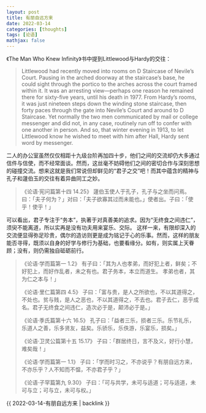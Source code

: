 ```yaml
---
layout: post
title: 有朋自远方来
date: 2022-03-14
categories: [thoughts]
tags: [论语]
mathjax: false
---
```


《The Man Who Knew Infinity》书中提到Littlewood与Hardy的交往：

> Littlewood had recently moved into rooms on D Staircase of Nevile’s Court. Pausing in the arched doorway at the staircase’s base, he could sight through the portico to the arches across the court framed within it. It was an arresting view—perhaps one reason he remained there for sixty-five years, until his death in 1977. From Hardy’s rooms, it was just nineteen steps down the winding stone staircase, then forty paces through the gate into Nevile’s Court and around to D Staircase. Yet normally the two men communicated by mail or college messenger and did not, in any case, routinely run off to confer with one another in person. And so, that winter evening in 1913, to let Littlewood know he wished to meet with him after Hall, Hardy sent word by messenger.

二人的办公室虽然仅仅相距十九级台阶再加四十步，他们之间的交流却仍大多通过信件与信使，而不经常面谈。然而，这丝毫不妨碍他们之间的密切合作与深刻思想的碰撞交流。想来这就是我们常说但却鲜见的“君子之交”吧！而其中蕴含的精神与孔子和蘧伯玉的交往有着异曲同工之妙。

> 《论语·宪问篇第十四 14.25》 蘧伯玉使人于孔子，孔子与之坐而问焉。曰：「夫子何为？」对曰：「夫子欲寡其过而未能也。」使者出。子曰：「使乎！使乎！」

可以看出，君子专注于“务本”，执著于对真善美的追求。因为“无终食之间违仁”，须臾不能离道，所以实再是没有功夫用来宴乐、交际。 这样一来，有限却深入的交流便显得弥足珍贵，偶尔的造访则更是成为铭记于心的乐事。然而，这样的朋友能否寻得，既须以自身的好学与修行为基础，也要看缘分。如有，则实属上天眷顾；没有，则仍需独自砥砺前行。

> 《论语·学而篇第一 1.2》 有子曰：「其为人也孝弟，而好犯上者，鲜矣；不好犯上，而好作乱者，未之有也。君子务本，本立而道生。 孝弟也者，其为仁之本与！」
> 
> 《论语·里仁篇第四 4.5》 子曰：「富与贵，是人之所欲也，不以其道得之，不处也。贫与贱，是人之恶也，不以其道得之，不去也。君子去仁，恶乎成名。君子无终食之间违仁，造次必于是，颠沛必于是。」
>
> 《论语·季氏篇第十六 16.5》 孔子曰：「益者三乐，损者三乐。乐节礼乐，乐道人之善，乐多贤友，益矣。乐骄乐，乐佚游，乐宴乐，损矣。」
>
> 《论语·卫灵公篇第十五 15.17》 子曰：「群居终日，言不及义，好行小慧，难矣哉！」
>
> 《论语·学而篇第一 1.1》 子曰：「学而时习之，不亦说乎？有朋自远方来，不亦乐乎？人不知而不愠，不亦君子乎？」
>
> 《论语·子罕篇第九 9.30》 子曰：「可与共学，未可与适道；可与适道，未可与立；可与立，未可与权。」

{{ 2022-03-14-有朋自远方来 | backlink }}

